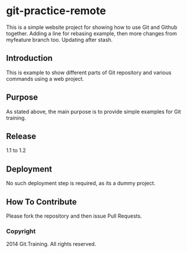 # git-practice-remote

This is a simple website project for showing how to use Git and Github together. Adding a line for rebasing example, then more changes from myfeature branch too.
Updating after stash.

## Introduction

This is example to show different parts of Git repository and various commands using a web project.

## Purpose

As stated above, the main purpose is to provide simple examples for Git training.

## Release
1.1 to 1.2

## Deployment

No such deployment step is required, as its a dummy project.

## How To Contribute

Please fork the repository and then issue Pull Requests.

### Copyright

2014 Git.Training. All rights reserved.
